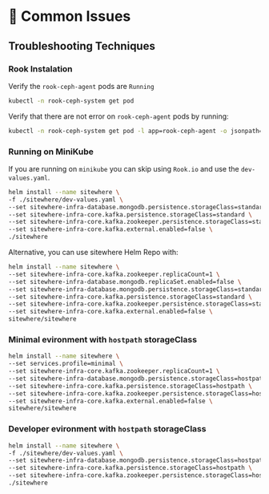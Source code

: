# :book: Common Issues

<Seo/>

## Troubleshooting Techniques

### Rook Instalation

Verify the `rook-ceph-agent` pods are `Running`

```bash
kubectl -n rook-ceph-system get pod
```

Verify that there are not error on `rook-ceph-agent` pods by running:

```bash
kubectl -n rook-ceph-system get pod -l app=rook-ceph-agent -o jsonpath='{range .items[*]}{.metadata.name}{"\t"}{.status.containerStatuses[0].lastState.terminated.message}{"\n"}{end}'
```

### Running on MiniKube

If you are running on `minikube` you can skip using `Rook.io`
and use the `dev-values.yaml`.

```bash
helm install --name sitewhere \
-f ./sitewhere/dev-values.yaml \
--set sitewhere-infra-database.mongodb.persistence.storageClass=standard \
--set sitewhere-infra-core.kafka.persistence.storageClass=standard \
--set sitewhere-infra-core.kafka.zookeeper.persistence.storageClass=standard \
--set sitewhere-infra-core.kafka.external.enabled=false \
./sitewhere
```

Alternative, you can use sitewhere Helm Repo with:

```bash
helm install --name sitewhere \
--set sitewhere-infra-core.kafka.zookeeper.replicaCount=1 \
--set sitewhere-infra-database.mongodb.replicaSet.enabled=false \
--set sitewhere-infra-database.mongodb.persistence.storageClass=standard \
--set sitewhere-infra-core.kafka.persistence.storageClass=standard \
--set sitewhere-infra-core.kafka.zookeeper.persistence.storageClass=standard \
--set sitewhere-infra-core.kafka.external.enabled=false \
sitewhere/sitewhere
```

### Minimal evironment with `hostpath` storageClass

```bash
helm install --name sitewhere \
--set services.profile=minimal \
--set sitewhere-infra-core.kafka.zookeeper.replicaCount=1 \
--set sitewhere-infra-database.mongodb.persistence.storageClass=hostpath \
--set sitewhere-infra-core.kafka.persistence.storageClass=hostpath \
--set sitewhere-infra-core.kafka.zookeeper.persistence.storageClass=hostpath \
--set sitewhere-infra-core.kafka.external.enabled=false \
sitewhere/sitewhere
```

### Developer evironment with `hostpath` storageClass 

```bash
helm install --name sitewhere \
-f ./sitewhere/dev-values.yaml \
--set sitewhere-infra-database.mongodb.persistence.storageClass=hostpath \
--set sitewhere-infra-core.kafka.persistence.storageClass=hostpath \
--set sitewhere-infra-core.kafka.zookeeper.persistence.storageClass=hostpath \
./sitewhere
```